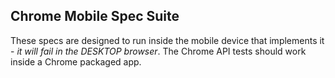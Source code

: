 ## Chrome Mobile Spec Suite ##

These specs are designed to run inside the mobile device that implements it - _it will fail in the DESKTOP browser_.
The Chrome API tests should work inside a Chrome packaged app.
